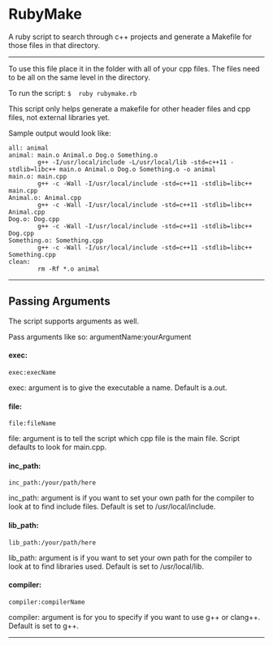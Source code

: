 RubyMake
========

A ruby script to search through c++ projects and generate a Makefile for those files in that directory.

---

To use this file place it in the folder with all of your cpp files.
The files need to be all on the same level in the directory.

To run the script:
`$  ruby rubymake.rb`

This script only helps generate a makefile for other header files and cpp files, not external libraries yet.

Sample output would look like:

```
all: animal
animal: main.o Animal.o Dog.o Something.o 
		g++ -I/usr/local/include -L/usr/local/lib -std=c++11 -stdlib=libc++ main.o Animal.o Dog.o Something.o -o animal
main.o: main.cpp
		g++ -c -Wall -I/usr/local/include -std=c++11 -stdlib=libc++ main.cpp
Animal.o: Animal.cpp
		g++ -c -Wall -I/usr/local/include -std=c++11 -stdlib=libc++ Animal.cpp
Dog.o: Dog.cpp
		g++ -c -Wall -I/usr/local/include -std=c++11 -stdlib=libc++ Dog.cpp
Something.o: Something.cpp
		g++ -c -Wall -I/usr/local/include -std=c++11 -stdlib=libc++ Something.cpp
clean:
		rm -Rf *.o animal

```

---

## Passing Arguments

The script supports arguments as well.

Pass arguments like so:
argumentName:yourArgument

#### exec:

`exec:execName`

exec: argument is to give the executable a name. Default is a.out.

#### file:

`file:fileName`

file: argument is to tell the script which cpp file is the main file. Script defaults to look for main.cpp.

#### inc_path:

`inc_path:/your/path/here`

inc_path: argument is if you want to set your own path for the compiler to look at to find include files. 
Default is set to /usr/local/include.

#### lib_path:

`lib_path:/your/path/here`

lib_path: argument is if you want to set your own path for the compiler to look at to find libraries used.
Default is set to /usr/local/lib.

#### compiler:

`compiler:compilerName`

compiler: argument is for you to specify if you want to use g++ or clang++. Default is set to g++.

---
